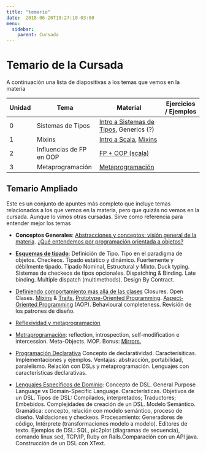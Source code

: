 ```yaml
---
title: "temario"
date:  2018-06-20T19:27:10-03:00
menu:
  sidebar:
    parent: Cursada
---
```



# Temario de la Cursada

A continuación una lista de diapositivas a los temas que vemos en la materia


| Unidad	| Tema    |   Material  |	 Ejercicios / Ejemplos |
|---------|---------|-------------|------------------------|
| 0 | Sistemas de Tipos | [Intro a Sistemas de Tipos](https://docs.google.com/presentation/d/1F7wX_ScphEgGiN9wbDxvvru6G2c-UEG3H8mEbL8BdPg/), Generics (?) |
| 1 | Mixins | [Intro a Scala](https://docs.google.com/presentation/d/1ffuoM0n1x9RSjUwOudzUAXDeRTHFTYQ89Cf83Ls-Ju0/), [Mixins]() |
| 2 | Influencias de FP en OOP | [FP + OOP (scala)](https://docs.google.com/presentation/d/15OYGb2OtPmmtkHZayCHNiirlMvZh4XqMnTZXyqCSR8U/) |
| 3 | Metaprogramación | [Metaprogramación](https://docs.google.com/presentation/d/10P7XBI9gCB27vvWC5J294L-w22C8NG0tVMI7xbFTLeE/edit) |


## Temario Ampliado

Este es  un conjunto de apuntes más completo que incluye temas relacionados a los que vemos en la materia, pero que quizás no vemos en la cursada. Aunque lo vimos otras cursadas.
Sirve como referencia para entender mejor los temas

* **Conceptos Generales**: [Abstracciones y conceptos: visión general de la materia](../conceptos-abstracciones-y-conceptos-visin-general-de-la-materia). [¿Qué entendemos por programación orientada a objetos?](http://uqbar-wiki.org/index.php?title=%C2%BFQu%C3%A9_entendemos_por_Programaci%C3%B3n_Orientada_a_Objetos%3F)

* [**Esquemas de tipado**](../conceptos-tipos-binding): Definición de Tipo. Tipo en el paradigma de objetos. Checkeos. Tipado estático y dinámico. Fuertemente y débilmente tipado. Tipado Nominal, Estructural y Mixto. Duck typing.  Sistemas de checkeos de tipos opcionales. Dispatching & Binding. Late binding. Multiple dispatch (multimethods). Design By Contract.

* [Definiendo comportamiento más allá de las clases](../conceptos-metamodelos) Closures. Open Clases. [Mixins](conceptos-mixins) & [Traits.](../conceptos-traits) [Prototype-Oriented Programming](../conceptos-object-based-languages). [Aspect-Oriented Programming](../conceptos-aop) (AOP). Behavioural completeness. Revisión de los patrones de diseño.


* [Reflexividad y metaprogramación](../conceptos-unidad-3)

* [Metraprogramación](../conceptos-metaprogramacion): reflection, introspection, self-modification e intercession.  Meta-Objects. MOP. Bonus: [Mirrors.](../conceptos-mirrors)

* [Programación Declarativa](../conceptos-declaratividad) Concepto de declaratividad. Caracterísiticas. Implementaciones y ejemplos. Ventajas: abstracción, portabilidad, paralelismo. Relación con DSLs y metaprogramación. Lenguajes con características declarativas.

* [Lenguajes Específicos de Dominio](conceptos-dsls): Concepto de DSL. General Purpose Language vs Domain-Specific Language. Características. 
Objetivos de un DSL. Tipos de DSL: Compilados, interpretados; Traductores; Embebidos. Complejidades de creación de un DSL.
Modelo Semántico.
Gramática: concepto, relación con modelo semántico, proceso de diseño.
Validaciones y checkeos.
Procesamiento: Generadores de código, Intérprete (transformaciones modelo a modelo).
Editores de texto.
Ejemplos de DSL: SQL, pic2plot (diagramas de secuencia), comando linux sed, TCP/IP, Ruby on Rails.Comparación con un API java.
Construcción de un DSL con XText.
